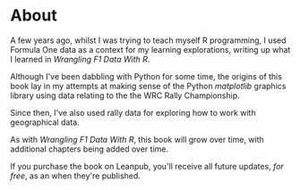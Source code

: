 # About

A few years ago, whilst I was trying to teach myself R programming, I used Formula One data as a context for my 
learning explorations, writing up what I learned in *Wrangling F1 Data With R*.

Although I've been dabbling with Python for some time, the origins of this book lay in my attempts at making sense of
the Python *matplotlib* graphics library using data relating to the the WRC Rally Championship.

Since then, I've also used rally data for exploring how to work with geographical data.

As with *Wrangling F1 Data With R*, this book will grow over time, with additional chapters being added over time.

If you purchase the book on Leanpub, you'll receive all future updates, *for free*, as an when they're published.
